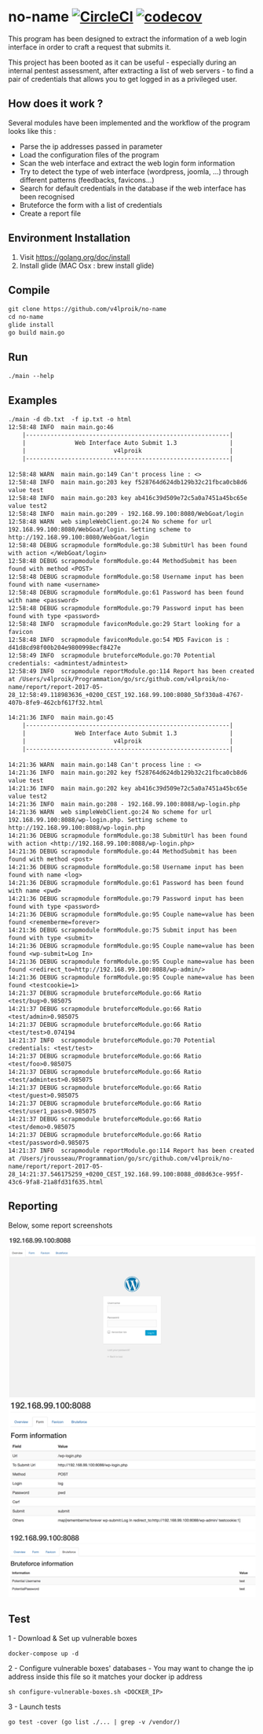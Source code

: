 # no-name [![CircleCI](https://circleci.com/gh/Yinkozi/no-name.svg?style=svg&circle-token=a18ffbc369b8ddcf8de823bc2a1eeb628509fcb7)](https://circleci.com/gh/Yinkozi/no-name) [![codecov](https://codecov.io/gh/v4lproik/no-name/branch/master/graph/badge.svg)](https://codecov.io/gh/v4lproik/no-name)

This program has been designed to extract the information of a web login interface in order to craft a request that submits it.  

This project has been booted as it can be useful - especially during an internal pentest assessment, after extracting a list of web servers - to find a pair of credentials that allows you to get logged in as a privileged user.

## How does it work ?

Several modules have been implemented and the workflow of the program looks like this :
- Parse the ip addresses passed in parameter
- Load the configuration files of the program
- Scan the web interface and extract the web login form information
- Try to detect the type of web interface (wordpress, joomla, ...) through different patterns (feedbacks, favicons...)
- Search for default credentials in the database if the web interface has been recognised
- Bruteforce the form with a list of credentials
- Create a report file

## Environment Installation
1. Visit https://golang.org/doc/install
2. Install glide (MAC Osx : brew install glide)

## Compile
```
git clone https://github.com/v4lproik/no-name
cd no-name
glide install
go build main.go
```

## Run
```
./main --help
```

## Examples
```
./main -d db.txt  -f ip.txt -o html
12:58:48 INFO  main main.go:46
	|----------------------------------------------------------|
	|              Web Interface Auto Submit 1.3               |
	|                         v4lproik                         |
	|----------------------------------------------------------|

12:58:48 WARN  main main.go:149 Can't process line : <>
12:58:48 INFO  main main.go:203 key f528764d624db129b32c21fbca0cb8d6 value test
12:58:48 INFO  main main.go:203 key ab416c39d509e72c5a0a7451a45bc65e value test2
12:58:48 INFO  main main.go:209 - 192.168.99.100:8080/WebGoat/login
12:58:48 WARN  web simpleWebClient.go:24 No scheme for url 192.168.99.100:8080/WebGoat/login. Setting scheme to http://192.168.99.100:8080/WebGoat/login
12:58:48 DEBUG scrapmodule formModule.go:38 SubmitUrl has been found with action </WebGoat/login>
12:58:48 DEBUG scrapmodule formModule.go:44 MethodSubmit has been found with method <POST>
12:58:48 DEBUG scrapmodule formModule.go:58 Username input has been found with name <username>
12:58:48 DEBUG scrapmodule formModule.go:61 Password has been found with name <password>
12:58:48 DEBUG scrapmodule formModule.go:79 Password input has been found with type <password>
12:58:48 INFO  scrapmodule faviconModule.go:29 Start looking for a favicon
12:58:48 INFO  scrapmodule faviconModule.go:54 MD5 Favicon is : d41d8cd98f00b204e9800998ecf8427e
12:58:49 INFO  scrapmodule bruteforceModule.go:70 Potential credentials: <admintest/admintest>
12:58:49 INFO  scrapmodule reportModule.go:114 Report has been created at /Users/v4lproik/Programmation/go/src/github.com/v4lproik/no-name/report/report-2017-05-28_12:58:49.118983636_+0200_CEST_192.168.99.100:8080_5bf330a8-4767-407b-8fe9-462cbf617f32.html
```
```
14:21:36 INFO  main main.go:45
	|----------------------------------------------------------|
	|              Web Interface Auto Submit 1.3               |
	|                         v4lproik                         |
	|----------------------------------------------------------|

14:21:36 WARN  main main.go:148 Can't process line : <>
14:21:36 INFO  main main.go:202 key f528764d624db129b32c21fbca0cb8d6 value test
14:21:36 INFO  main main.go:202 key ab416c39d509e72c5a0a7451a45bc65e value test2
14:21:36 INFO  main main.go:208 - 192.168.99.100:8088/wp-login.php
14:21:36 WARN  web simpleWebClient.go:24 No scheme for url 192.168.99.100:8088/wp-login.php. Setting scheme to http://192.168.99.100:8088/wp-login.php
14:21:36 DEBUG scrapmodule formModule.go:38 SubmitUrl has been found with action <http://192.168.99.100:8088/wp-login.php>
14:21:36 DEBUG scrapmodule formModule.go:44 MethodSubmit has been found with method <post>
14:21:36 DEBUG scrapmodule formModule.go:58 Username input has been found with name <log>
14:21:36 DEBUG scrapmodule formModule.go:61 Password has been found with name <pwd>
14:21:36 DEBUG scrapmodule formModule.go:79 Password input has been found with type <password>
14:21:36 DEBUG scrapmodule formModule.go:95 Couple name=value has been found <rememberme=forever>
14:21:36 DEBUG scrapmodule formModule.go:75 Submit input has been found with type <submit>
14:21:36 DEBUG scrapmodule formModule.go:95 Couple name=value has been found <wp-submit=Log In>
14:21:36 DEBUG scrapmodule formModule.go:95 Couple name=value has been found <redirect_to=http://192.168.99.100:8088/wp-admin/>
14:21:36 DEBUG scrapmodule formModule.go:95 Couple name=value has been found <testcookie=1>
14:21:37 DEBUG scrapmodule bruteforceModule.go:66 Ratio <test/bug>0.985075
14:21:37 DEBUG scrapmodule bruteforceModule.go:66 Ratio <test/admin>0.985075
14:21:37 DEBUG scrapmodule bruteforceModule.go:66 Ratio <test/test>0.074194
14:21:37 INFO  scrapmodule bruteforceModule.go:70 Potential credentials: <test/test>
14:21:37 DEBUG scrapmodule bruteforceModule.go:66 Ratio <test/foo>0.985075
14:21:37 DEBUG scrapmodule bruteforceModule.go:66 Ratio <test/admintest>0.985075
14:21:37 DEBUG scrapmodule bruteforceModule.go:66 Ratio <test/guest>0.985075
14:21:37 DEBUG scrapmodule bruteforceModule.go:66 Ratio <test/user1_pass>0.985075
14:21:37 DEBUG scrapmodule bruteforceModule.go:66 Ratio <test/demo>0.985075
14:21:37 DEBUG scrapmodule bruteforceModule.go:66 Ratio <test/password>0.985075
14:21:37 INFO  scrapmodule reportModule.go:114 Report has been created at /Users/jrousseau/Programmation/go/src/github.com/v4lproik/no-name/report/report-2017-05-28_14:21:37.546175259_+0200_CEST_192.168.99.100:8088_d08d63ce-995f-43c6-9fa8-21a8fd31f635.html
```

## Reporting
Below, some report screenshots

![Screenshot](screenshots/overview-info.png)
![Screenshot](screenshots/form-info.png)
![Screenshot](screenshots/bruteforce-info.png)

## Test
1 - Download & Set up vulnerable boxes  
```
docker-compose up -d
```
2 - Configure vulnerable boxes' databases - You may want to change the ip address inside this file so it matches your docker ip address
```
sh configure-vulnerable-boxes.sh <DOCKER_IP>
```
3 - Launch tests  
```
go test -cover (go list ./... | grep -v /vendor/)
```


